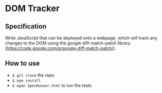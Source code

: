 # DOM Tracker

## Specification

Write JavaScript that can be deployed onto a webpage, which will track any changes to the DOM using the
google diff-match-patch library (https://code.google.com/p/google-diff-match-patch/).

## How to use

- ``$ git clone`` the repo
- ``$ npm install``
- ``$ open SpecRunner.html`` to run the tests
